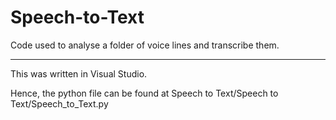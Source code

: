 # Speech-to-Text
Code used to analyse a folder of voice lines and transcribe them.

_________________________________

This was written in Visual Studio.

Hence, the python file can be found at Speech to Text/Speech to Text/Speech_to_Text.py
